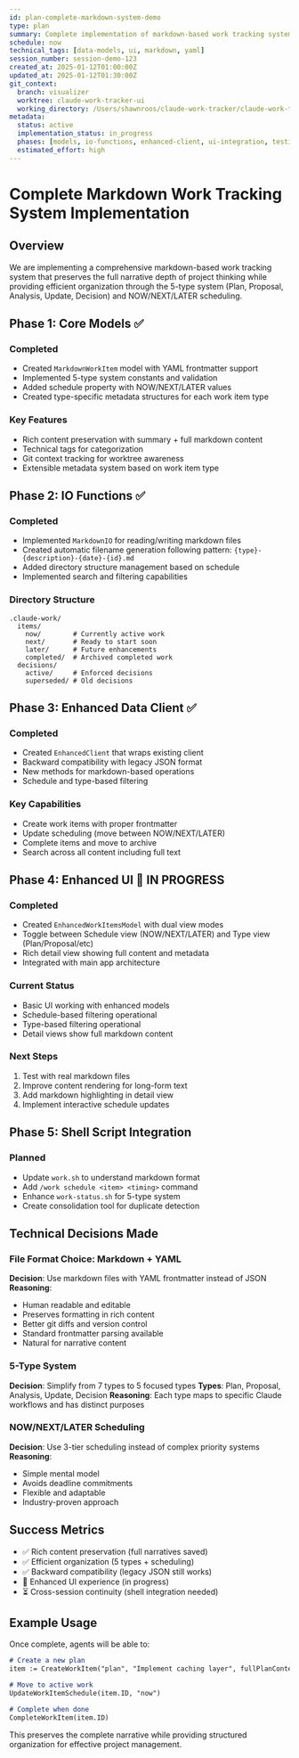 ```yaml
---
id: plan-complete-markdown-system-demo
type: plan
summary: Complete implementation of markdown-based work tracking system with 5 types and NOW/NEXT/LATER scheduling
schedule: now
technical_tags: [data-models, ui, markdown, yaml]
session_number: session-demo-123
created_at: 2025-01-12T01:00:00Z
updated_at: 2025-01-12T01:30:00Z
git_context:
  branch: visualizer
  worktree: claude-work-tracker-ui
  working_directory: /Users/shawnroos/claude-work-tracker/claude-work-tracker-ui
metadata:
  status: active
  implementation_status: in_progress
  phases: [models, io-functions, enhanced-client, ui-integration, testing]
  estimated_effort: high
---
```


# Complete Markdown Work Tracking System Implementation

## Overview

We are implementing a comprehensive markdown-based work tracking system that preserves the full narrative depth of project thinking while providing efficient organization through the 5-type system (Plan, Proposal, Analysis, Update, Decision) and NOW/NEXT/LATER scheduling.

## Phase 1: Core Models ✅

### Completed
- Created `MarkdownWorkItem` model with YAML frontmatter support
- Implemented 5-type system constants and validation
- Added schedule property with NOW/NEXT/LATER values
- Created type-specific metadata structures for each work item type

### Key Features
- Rich content preservation with summary + full markdown content
- Technical tags for categorization
- Git context tracking for worktree awareness
- Extensible metadata system based on work item type

## Phase 2: IO Functions ✅

### Completed
- Implemented `MarkdownIO` for reading/writing markdown files
- Created automatic filename generation following pattern: `{type}-{description}-{date}-{id}.md`
- Added directory structure management based on schedule
- Implemented search and filtering capabilities

### Directory Structure
```
.claude-work/
  items/
    now/        # Currently active work
    next/       # Ready to start soon  
    later/      # Future enhancements
    completed/  # Archived completed work
  decisions/
    active/     # Enforced decisions
    superseded/ # Old decisions
```

## Phase 3: Enhanced Data Client ✅

### Completed
- Created `EnhancedClient` that wraps existing client
- Backward compatibility with legacy JSON format
- New methods for markdown-based operations
- Schedule and type-based filtering

### Key Capabilities
- Create work items with proper frontmatter
- Update scheduling (move between NOW/NEXT/LATER)
- Complete items and move to archive
- Search across all content including full text

## Phase 4: Enhanced UI 🔄 IN PROGRESS

### Completed
- Created `EnhancedWorkItemsModel` with dual view modes
- Toggle between Schedule view (NOW/NEXT/LATER) and Type view (Plan/Proposal/etc)
- Rich detail view showing full content and metadata
- Integrated with main app architecture

### Current Status
- Basic UI working with enhanced models
- Schedule-based filtering operational
- Type-based filtering operational
- Detail views show full markdown content

### Next Steps
1. Test with real markdown files
2. Improve content rendering for long-form text
3. Add markdown highlighting in detail view
4. Implement interactive schedule updates

## Phase 5: Shell Script Integration

### Planned
- Update `work.sh` to understand markdown format
- Add `/work schedule <item> <timing>` command
- Enhance `work-status.sh` for 5-type system
- Create consolidation tool for duplicate detection

## Technical Decisions Made

### File Format Choice: Markdown + YAML
**Decision**: Use markdown files with YAML frontmatter instead of JSON
**Reasoning**: 
- Human readable and editable
- Preserves formatting in rich content
- Better git diffs and version control
- Standard frontmatter parsing available
- Natural for narrative content

### 5-Type System
**Decision**: Simplify from 7 types to 5 focused types
**Types**: Plan, Proposal, Analysis, Update, Decision
**Reasoning**: Each type maps to specific Claude workflows and has distinct purposes

### NOW/NEXT/LATER Scheduling
**Decision**: Use 3-tier scheduling instead of complex priority systems
**Reasoning**: 
- Simple mental model
- Avoids deadline commitments
- Flexible and adaptable
- Industry-proven approach

## Success Metrics

- ✅ Rich content preservation (full narratives saved)
- ✅ Efficient organization (5 types + scheduling)
- ✅ Backward compatibility (legacy JSON still works)
- 🔄 Enhanced UI experience (in progress)
- ⏳ Cross-session continuity (shell integration needed)

## Example Usage

Once complete, agents will be able to:

```markdown
# Create a new plan
item := CreateWorkItem("plan", "Implement caching layer", fullPlanContent, "next", ["backend", "performance"])

# Move to active work
UpdateWorkItemSchedule(item.ID, "now")

# Complete when done
CompleteWorkItem(item.ID)
```

This preserves the complete narrative while providing structured organization for effective project management.